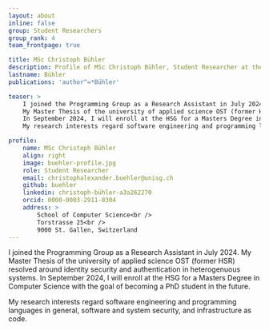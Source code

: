 ```yaml
---
layout: about
inline: false
group: Student Researchers
group_rank: 4
team_frontpage: true

title: MSc Christoph Bühler
description: Profile of MSc Christoph Bühler, Student Researcher at the Programming Group.
lastname: Bühler
publications: 'author^=*Bühler'

teaser: >
    I joined the Programming Group as a Research Assistant in July 2024.
    My Master Thesis of the university of applied science OST (former HSR) resolved around identity security and authentication in heterogenuous systems.
    In September 2024, I will enroll at the HSG for a Masters Degree in Computer Science with the goal of becoming a PhD student in the future.
    My research interests regard software engineering and programming languages in general, software and system security, and infrastructure as code.

profile:
    name: MSc Christoph Bühler
    align: right
    image: buehler-profile.jpg
    role: Student Researcher
    email: christophalexander.buehler@unisg.ch
    github: buehler
    linkedin: christoph-bühler-a3a262270
    orcid: 0000-0003-2911-8304
    address: >
        School of Computer Science<br />
        Torstrasse 25<br />
        9000 St. Gallen, Switzerland
---
```


I joined the Programming Group as a Research Assistant in July 2024.
My Master Thesis of the university of applied science OST (former HSR) resolved around identity security and authentication in heterogenuous systems.
In September 2024, I will enroll at the HSG for a Masters Degree in Computer Science with the goal of becoming a PhD student in the future.

My research interests regard software engineering and programming languages in general, software and system security, and infrastructure as code.
